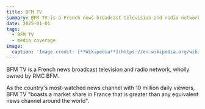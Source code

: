 ```yaml
---
title: BFM TV
summary: BFM TV is a French news broadcast television and radio network, wholly owned by RMC BFM. 
date: 2025-01-01
tags:
  - BFM TV
  - media coverage
image:
  caption: 'Image credit: [**Wikipedia**](https://en.wikipedia.org/wiki/File:Logo_BFMTV_2019.svg#/media/File:Logo_BFMTV_2019.svg)'
---
```



BFM TV is a French news broadcast television and radio network, wholly owned by RMC BFM. 

As the country's most-watched news channel with 10 million daily viewers, BFM TV "boasts a market share in France that is greater than any equivalent news channel around the world".